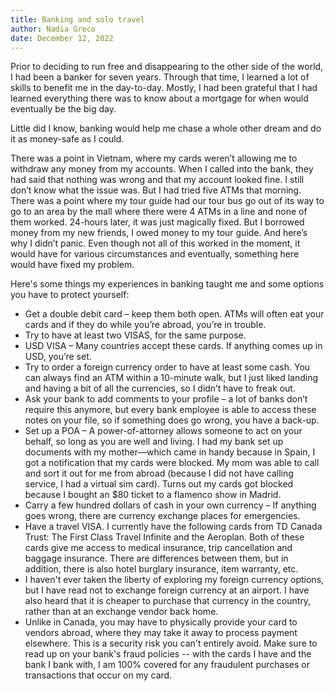 ```yaml
---
title: Banking and solo travel
author: Nadia Greco
date: December 12, 2022
---
```


Prior to deciding to run free and disappearing to the other side of the world, I had been a banker for seven years. Through that time, I learned a lot of skills to benefit me in the day-to-day. Mostly, I had been grateful that I had learned everything there was to know about a mortgage for when would eventually be the big day.

Little did I know, banking would help me chase a whole other dream and do it as money-safe as I could.

There was a point in Vietnam, where my cards weren’t allowing me to withdraw any money from my accounts. When I called into the bank, they had said that nothing was wrong and that my account looked fine. I still don’t know what the issue was. But I had tried five ATMs that morning. There was a point where my tour guide had our tour bus go out of its way to go to an area by the mall where there were 4 ATMs in a line and none of them worked. 24-hours later, it was just magically fixed. But I borrowed money from my new friends, I owed money to my tour guide. And here’s why I didn’t panic. Even though not all of this worked in the moment, it would have for various circumstances and eventually, something here would have fixed my problem.

Here's some things my experiences in banking taught me and some options you have to protect yourself:

- Get a double debit card – keep them both open. ATMs will often eat your cards and if they do while you’re abroad, you’re in trouble.
- Try to have at least two VISAS, for the same purpose.
- USD VISA – Many countries accept these cards. If anything comes up in USD, you’re set.
- Try to order a foreign currency order to have at least some cash. You can always find an ATM within a 10-minute walk, but I just liked landing and having a bit of all the currencies, so I didn’t have to freak out.
- Ask your bank to add comments to your profile – a lot of banks don’t require this anymore, but every bank employee is able to access these notes on your file, so if something does go wrong, you have a back-up.
- Set up a POA – A power-of-attorney allows someone to act on your behalf, so long as you are well and living. I had my bank set up documents with my mother—which came in handy because in Spain, I got a notification that my cards were blocked. My mom was able to call and sort it out for me from abroad (because I did not have calling service, I had a virtual sim card). Turns out my cards got blocked because I bought an $80 ticket to a flamenco show in Madrid.
- Carry a few hundred dollars of cash in your own currency – If anything goes wrong, there are currency exchange places for emergencies.
- Have a travel VISA. I currently have the following cards from TD Canada Trust: The First Class Travel Infinite and the Aeroplan. Both of these cards give me access to medical insurance, trip cancellation and baggage insurance. There are differences between them, but in addition, there is also hotel burglary insurance, item warranty, etc.
- I haven't ever taken the liberty of exploring my foreign currency options, but I have read not to exchange foreign currency at an airport. I have also heard that it is cheaper to purchase that currency in the country, rather than at an exchange vendor back home.
- Unlike in Canada, you may have to physically provide your card to vendors abroad, where they may take it away to process payment elsewhere. This is a security risk you can't entirely avoid. Make sure to read up on your bank's fraud policies -- with the cards I have and the bank I bank with, I am 100% covered for any fraudulent purchases or transactions that occur on my card.
